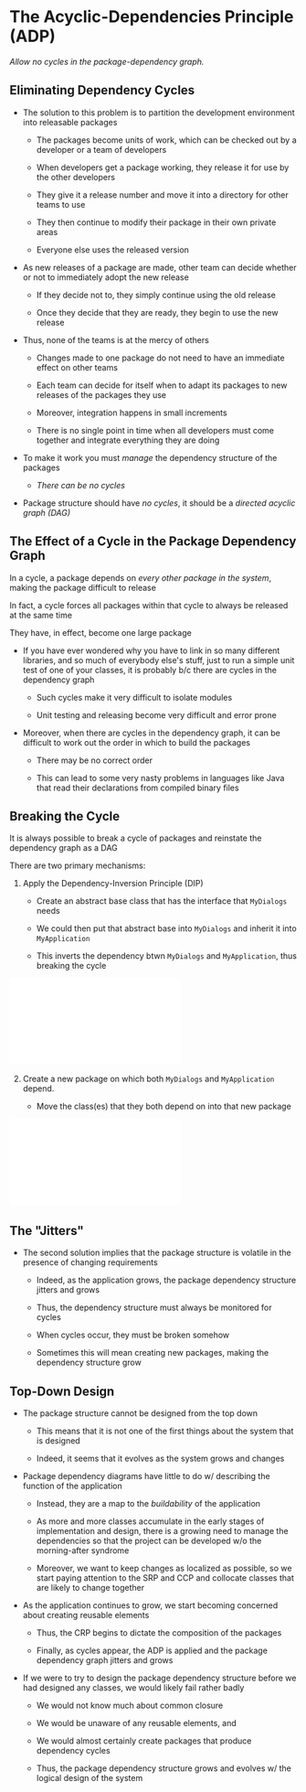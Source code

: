 # The Acyclic-Dependencies Principle (ADP)

*Allow no cycles in the package-dependency graph.*

## Eliminating Dependency Cycles

* The solution to this problem is to partition the development environment into releasable packages

    * The packages become units of work, which can be checked out by a developer or a team of developers

    * When developers get a package working, they release it for use by the other developers

    * They give it a release number and move it into a directory for other teams to use

    * They then continue to modify their package in their own private areas

    * Everyone else uses the released version

* As new releases of a package are made, other team can decide whether or not to immediately adopt the new release

    * If they decide not to, they simply continue using the old release

    * Once they decide that they are ready, they begin to use the new release

* Thus, none of the teams is at the mercy of others

    * Changes made to one package do not need to have an immediate effect on other teams

    * Each team can decide for itself when to adapt its packages to new releases of the packages they use

    * Moreover, integration happens in small increments

    * There is no single point in time when all developers must come together and integrate everything they are doing

* To make it work you must *manage* the dependency structure of the packages

    * *There can be no cycles*

* Package structure should have *no cycles*, it should be a *directed acyclic graph (DAG)*

## The Effect of a Cycle in the Package Dependency Graph

In a cycle, a package depends on *every other package in the system*, making the package difficult to release

In fact, a cycle forces all packages within that cycle to always be released at the same time

They have, in effect, become one large package

* If you have ever wondered why you have to link in so many different libraries, and so much of everybody else's stuff, just to run a simple unit test of one of your classes, it is probably b/c there are cycles in the dependency graph

    * Such cycles make it very difficult to isolate modules

    * Unit testing and releasing become very difficult and error prone

* Moreover, when there are cycles in the dependency graph, it can be difficult to work out the order in which to build the packages

    * There may be no correct order

    * This can lead to some very nasty problems in languages like Java that read their declarations from compiled binary files

## Breaking the Cycle

It is always possible to break a cycle of packages and reinstate the dependency graph as a DAG

There are two primary mechanisms:

1. Apply the Dependency-Inversion Principle (DIP)

    * Create an abstract base class that has the interface that `MyDialogs` needs

    * We could then put that abstract base into `MyDialogs` and inherit it into `MyApplication`

    * This inverts the dependency btwn `MyDialogs` and `MyApplication`, thus breaking the cycle

![Breaking the cycle w/ dependency inversion](../../../../img/dependency-inversion.pdf)

2. Create a new package on which both `MyDialogs` and `MyApplication` depend.

    * Move the class(es) that they both depend on into that new package

![Breaking the cycle w/ a new package](../../../../img/new-package.pdf)

## The "Jitters"

* The second solution implies that the package structure is volatile in the presence of changing requirements

    * Indeed, as the application grows, the package dependency structure jitters and grows

    * Thus, the dependency structure must always be monitored for cycles

    * When cycles occur, they must be broken somehow

    * Sometimes this will mean creating new packages, making the dependency structure grow

## Top-Down Design

* The package structure cannot be designed from the top down

    * This means that it is not one of the first things about the system that is designed

    * Indeed, it seems that it evolves as the system grows and changes

* Package dependency diagrams have little to do w/ describing the function of the application

    * Instead, they are a map to the *buildability* of the application

    * As more and more classes accumulate in the early stages of implementation and design, there is a growing need to manage the dependencies so that the project can be developed w/o the morning-after syndrome

    * Moreover, we want to keep changes as localized as possible, so we start paying attention to the SRP and CCP and collocate classes that are likely to change together

* As the application continues to grow, we start becoming concerned about creating reusable elements

    * Thus, the CRP begins to dictate the composition of the packages

    * Finally, as cycles appear, the ADP is applied and the package dependency graph jitters and grows

* If we were to try to design the package dependency structure before we had designed any classes, we would likely fail rather badly

    * We would not know much about common closure

    * We would be unaware of any reusable elements, and

    * We would almost certainly create packages that produce dependency cycles

    * Thus, the package dependency structure grows and evolves w/ the logical design of the system
